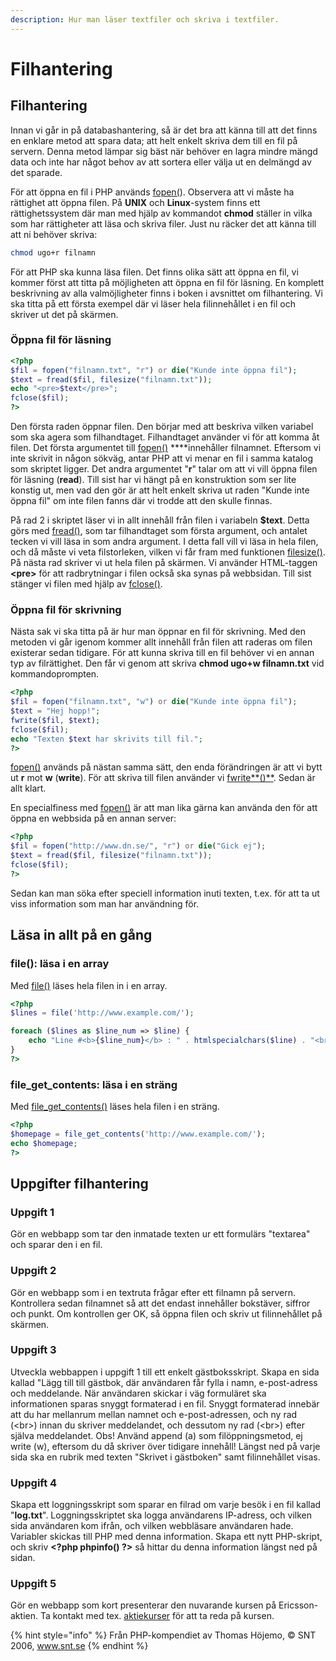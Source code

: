 ```yaml
---
description: Hur man läser textfiler och skriva i textfiler.
---
```


# Filhantering

## Filhantering

Innan vi går in på databashantering, så är det bra att känna till att det finns en enklare metod att spara data; att helt enkelt skriva dem till en fil på servern. Denna metod lämpar sig bäst när behöver en lagra mindre mängd data och inte har något behov av att sortera eller välja ut en delmängd av det sparade.

För att öppna en fil i PHP används [fopen\(](https://devdocs.io/php/function.fopen)\). Observera att vi måste ha rättighet att öppna filen. På **UNIX** och **Linux**-system finns ett rättighetssystem där man med hjälp av kommandot **chmod** ställer in vilka som har rättigheter att läsa och skriva filer. Just nu räcker det att känna till att ni behöver skriva:

```bash
chmod ugo+r filnamn
```

För att PHP ska kunna läsa filen. Det finns olika sätt att öppna en fil, vi kommer först att titta på möjligheten att öppna en fil för läsning. En komplett beskrivning av alla valmöjligheter finns i boken i avsnittet om filhantering. Vi ska titta på ett första exempel där vi läser hela filinnehållet i en fil och skriver ut det på skärmen.

### **Öppna fil för läsning**

```php
<?php
$fil = fopen("filnamn.txt", "r") or die("Kunde inte öppna fil");
$text = fread($fil, filesize("filnamn.txt"));
echo "<pre>$text</pre>";
fclose($fil);
?>
```

Den första raden öppnar filen. Den börjar med att beskriva vilken variabel som ska agera som filhandtaget. Filhandtaget använder vi för att komma åt filen. Det första argumentet till [fopen\(\)](https://devdocs.io/php/function.fopen) ****innehåller filnamnet. Eftersom vi inte skrivit in någon sökväg, antar PHP att vi menar en fil i samma katalog som skriptet ligger. Det andra argumentet "**r**" talar om att vi vill öppna filen för läsning \(**read**\). Till sist har vi hängt på en konstruktion som ser lite konstig ut, men vad den gör är att helt enkelt skriva ut raden "Kunde inte öppna fil" om inte filen fanns där vi trodde att den skulle finnas.

På rad 2 i skriptet läser vi in allt innehåll från filen i variabeln **$text**. Detta görs med [fread\(\)](https://devdocs.io/php/function.fread), som tar filhandtaget som första argument, och antalet tecken vi vill läsa in som andra argument. I detta fall vill vi läsa in hela filen, och då måste vi veta filstorleken, vilken vi får fram med funktionen [filesize\(\)](https://devdocs.io/php/function.filesize). På nästa rad skriver vi ut hela filen på skärmen. Vi använder HTML-taggen **&lt;pre&gt;** för att radbrytningar i filen också ska synas på webbsidan. Till sist stänger vi filen med hjälp av [fclose\(\)](https://devdocs.io/php/function.fclose).

### **Öppna fil för skrivning**

Nästa sak vi ska titta på är hur man öppnar en fil för skrivning. Med den metoden vi går igenom kommer allt innehåll från filen att raderas om filen existerar sedan tidigare. För att kunna skriva till en fil behöver vi en annan typ av filrättighet. Den får vi genom att skriva **chmod ugo+w filnamn.txt** vid kommandoprompten.

```php
<?php
$fil = fopen("filnamn.txt", "w") or die("Kunde inte öppna fil");
$text = "Hej hopp!";
fwrite($fil, $text);
fclose($fil);
echo "Texten $text har skrivits till fil.";
?>
```

[fopen\(\)](https://devdocs.io/php/function.fopen) används på nästan samma sätt, den enda förändringen är att vi bytt ut **r** mot **w** \(**write**\). För att skriva till filen använder vi [fwrite**\(\)**](https://devdocs.io/php/function.fwrite). Sedan är allt klart.

En specialfiness med [fopen\(\)](https://devdocs.io/php/function.fopen) är att man lika gärna kan använda den för att öppna en webbsida på en annan server:

```php
<?php
$fil = fopen("http://www.dn.se/", "r") or die("Gick ej");
$text = fread($fil, filesize("filnamn.txt"));
fclose($fil);
?>
```

Sedan kan man söka efter speciell information inuti texten, t.ex. för att ta ut viss information som man har användning för.

## Läsa in allt på en gång

### file\(\): läsa i en array

Med [file\(\)](https://devdocs.io/php/function.file) läses hela filen in i en array.

```php
<?php
$lines = file('http://www.example.com/');

foreach ($lines as $line_num => $line) {
    echo "Line #<b>{$line_num}</b> : " . htmlspecialchars($line) . "<br />\n";
}
?>
```

### file\_get\_contents: läsa i en sträng

Med [file\_get\_contents\(\)](https://devdocs.io/php/function.file-get-contents) läses hela filen i en sträng.

```php
<?php
$homepage = file_get_contents('http://www.example.com/');
echo $homepage;
?>
```

## Uppgifter filhantering

### **Uppgift 1**

Gör en webbapp som tar den inmatade texten ur ett formulärs "textarea" och sparar den i en fil.

### **Uppgift 2**

Gör en webbapp  som i en textruta frågar efter ett filnamn på servern. Kontrollera sedan filnamnet så att det endast innehåller bokstäver, siffror och punkt. Om kontrollen ger OK, så öppna filen och skriv ut filinnehållet på skärmen.

### **Uppgift 3**

Utveckla webbappen i uppgift 1 till ett enkelt gästboksskript. Skapa en sida kallad "Lägg till till gästbok, där användaren får fylla i namn, e-post-adress och meddelande. När användaren skickar i väg formuläret ska informationen sparas snyggt formaterad i en fil. Snyggt formaterad innebär att du har mellanrum mellan namnet och e-post-adressen, och ny rad \(&lt;br&gt;\) innan du skriver meddelandet, och dessutom ny rad \(&lt;br&gt;\) efter själva meddelandet. Obs! Använd append \(a\) som filöppningsmetod, ej write \(w\), eftersom du då skriver över tidigare innehåll! Längst ned på varje sida ska en rubrik med texten "Skrivet i gästboken" samt filinnehållet visas.

### **Uppgift 4**

Skapa ett loggningsskript som sparar en filrad om varje besök i en fil kallad "**log.txt**". Loggningsskriptet ska logga användarens IP-adress, och vilken sida användaren kom ifrån, och vilken webbläsare användaren hade. Variabler skickas till PHP med denna information. Skapa ett nytt PHP-skript, och skriv **&lt;?php phpinfo\(\) ?&gt;** så hittar du denna information längst ned på sidan.

### **Uppgift 5**

Gör en webbapp som kort presenterar den nuvarande kursen på Ericsson-aktien. Ta kontakt med tex. [aktiekurser](http://www.privataaffarer.se/borsguiden/aktiekurser) för att ta reda på kursen.

{% hint style="info" %}
Från PHP-kompendiet av Thomas Höjemo, © SNT 2006, www.snt.se
{% endhint %}

